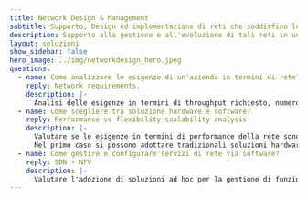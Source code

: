 ```yaml
---
title: Network Design & Management
subtitle: Supporto, Design ed implementazione di reti che soddisfino le esigenze individuali di realtà aziendali.
description: Supporto alla gestione e all'evoluzione di tali reti in un contesto SDN
layout: soluzioni
show_sidebar: false
hero_image: ../img/networkdesign_hero.jpeg
questions:
  - name: Come analizzare le esigenze di un'azienda in termini di rete?
    reply: Network requirements.
    description: |-
      Analisi delle esigenze in termini di throughput richiesto, numero di host, VXLAN, isolamento tra le varie reti e connessioni verso siti geograficamente distribuiti.
  - name: Come scegliere tra soluzione hardware e software?
    reply: Performance vs flexibility-scalability analysis
    description: |-
      Valutare se le esigenze in termini di performance della rete sono superiori a quelle relative alla scalabilità e alla flessibilità.  
      Nel primo caso si possono adottare tradizionali soluzioni hardware, altrimenti si può procedere con paradigma NFV/SDN.
  - name: Come gestire e configurare servizi di rete via software?
    reply: SDN + NFV
    description: |-
      Valutare l'adozione di soluzioni ad hoc per la gestione di funzioni di rete che tengano conto dell'eterogeneità delle reti, necessità di distribuzione geografica e la presenza di capability hardware talvolta richieste.
---
```

